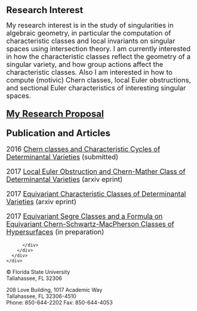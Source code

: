 <head>
  <title>My Research</title>
 
<h3>
<FONT SIZE="+2">
Research Interest
</font>
</h3>
<p>
<FONT SIZE="+1">
My research interest is in the study of singularities in algebraic geometry, in particular the computation of characteristic classes and local invariants on singular spaces using intersection theory. I am currently interested in how the characteristic classes reflect the geometry of a singular variety, and how group actions affect the characteristic classes. Also I am interested in how to compute (motivic) Chern classes, local Euler obstructions, and sectional Euler characteristics of interesting singular spaces. 
</font>
</p>
<h3>
<FONT SIZE="+2">
<a href="Xiping_RS.pdf"> My Research Proposal</a> 
</font>
</h3>
<h3>
<FONT SIZE="+2">
Publication and Articles
</font>
</h3>
<FONT SIZE="+1">
<p>
2016 <a href="https://arxiv.org/abs/1605.05380"> Chern classes and Characteristic Cycles of Determinantal Varieties</a> (submitted)
</p>
<p>
2017 <a href="https://arxiv.org/abs/1706.02032">Local Euler Obstruction and Chern-Mather Class of Determinantal Varieties</a> (arxiv eprint)
</p>
<p>
2017 <a href=""> Equivariant Characteristic Classes of Determinantal Varieties</a> (arxiv eprint)
</p>
<p>
2017 <a href=""> Equivariant Segre Classes and a Formula on Equivariant Chern-Schwartz-MacPherson Classes of Hypersurfaces</a> (in preparation)
</p>
</font>

          </div>
        </div>
      </div>
    </div>
  </div>
</div>

<div class="footer">
  <div class="container">
    <div class="row">
      <div class="col-xs-6 col-sm-3">
        <p>
          &copy; Florida State University<br />
          Tallahassee, FL 32306
        </p>
      </div>
      <div class="col-xs-6 col-sm-6">
        <p>
          208 Love Building, 1017 Academic Way<br />
          Tallahassee, FL 32306-4510<br />
          Phone: 850-644-2202 Fax: 850-644-4053<br />
        </p>
      </div>
      <div class="social col-xs-6 col-sm-3">
        <p>
          <a href="https://www.facebook.com/FSUMathGrad">
            <i class="fab fa-facebook"></i>
          </a>
        </p>
      </div>
    </div>
  </div>
</div>

</body>
</html>
